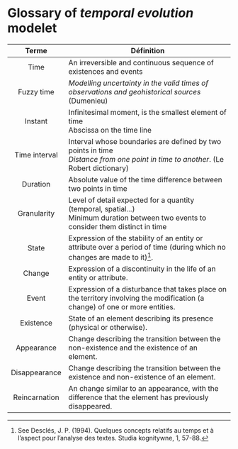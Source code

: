 # Glossary of *temporal evolution* modelet

| Terme   |      Définition      |
|:----------------------:|-------------|
| Time                 | An irreversible and continuous sequence of existences and events  |
| Fuzzy time                 | *Modelling uncertainty in the valid times of observations and geohistorical sources* (Dumenieu)|
| Instant             | Infinitesimal moment, is the smallest element of time<br>Abscissa on the time line |
| Time interval              | Interval whose boundaries are defined by two points in time<br>*Distance from one point in time to another*. (Le Robert dictionary)|
| Duration               | Absolute value of the time difference between two points in time |
| Granularity                | Level of detail expected for a quantity (temporal, spatial...)<br>Minimum duration between two events to consider them distinct in time |
| State                | Expression of the stability of an entity or attribute over a period of time (during which no changes are made to it)[^1]. |
| Change               | Expression of a discontinuity in the life of an entity or attribute. |
| Event               | Expression of a disturbance that takes place on the territory involving the modification (a change) of one or more entities. |
| Existence | State of an element describing its presence (physical or otherwise).
| Appearance | Change describing the transition between the non-existence and the existence of an element.
| Disappearance | Change describing the transition between the existence and non-existence of an element.
| Reincarnation | An change similar to an appearance, with the difference that the element has previously disappeared.

[^1]:See Desclés, J. P. (1994). Quelques concepts relatifs au temps et à l’aspect pour l’analyse des textes. Studia kognitywne, 1, 57-88.

